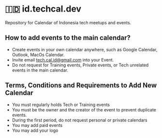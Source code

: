 # 🇮🇩 id.techcal.dev

Repository for Calendar of Indonesia tech meetups and events.

## How to add events to the main calendar?

- Create events in your own calendar anywhere, such as Google Calendar, Outlook, MacOs Calendar.
- Invite email tech.cal.id@gmail.com into your Event.
- Do not request for Training events, Private events, or Tech unrelated events in the main calendar.

## Terms, Conditions and Requirements to Add New Calendar

- You must regularly holds Tech or Training events
- You must be the owner and the creator of the event to prevent duplicate events.
- During the first period, do not request personal or private calendars
- You may add paid events
- You may add your logo